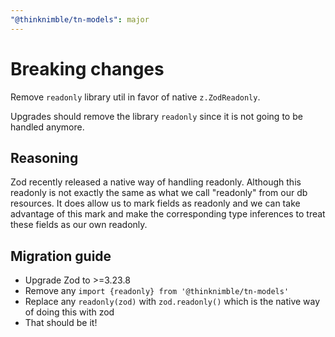 ```yaml
---
"@thinknimble/tn-models": major
---
```


# Breaking changes

Remove `readonly` library util in favor of native `z.ZodReadonly`.

Upgrades should remove the library `readonly` since it is not going to be handled anymore.

## Reasoning

Zod recently released a native way of handling readonly. Although this readonly is not exactly the same as what we call "readonly" from our db resources. It does allow us to mark fields as readonly and we can take advantage of this mark and make the corresponding type inferences to treat these fields as our own readonly.

## Migration guide

- Upgrade Zod to >=3.23.8
- Remove any `import {readonly} from '@thinknimble/tn-models'`
- Replace any `readonly(zod)` with `zod.readonly()` which is the native way of doing this with zod
- That should be it!
